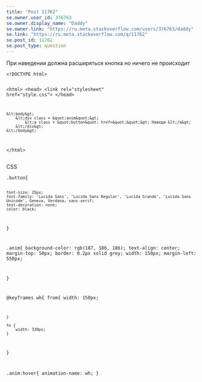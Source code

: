 ```yaml
---
title: "Post 11762"
se.owner.user_id: 376763
se.owner.display_name: "Daddy"
se.owner.link: "https://ru.meta.stackoverflow.com/users/376763/daddy"
se.link: "https://ru.meta.stackoverflow.com/q/11762"
se.post_id: 11762
se.post_type: question
---
```

<p>При наведении должна расширяться кнопка но ничего не происходит</p>
<pre><code>&lt;!DOCTYPE html&gt;

&lt;html&gt;
    &lt;head&gt;
    &lt;link rel=&quot;stylesheet&quot; href=&quot;style.css&quot;&gt;
    &lt;/head&gt;

    &lt;body&gt;
        &lt;div class = &quot;anim&quot;&gt;
            &lt;a class = &quot;button&quot; href=&quot;&quot;&gt; Наведи &lt;/a&gt;
        &lt;/div&gt;
    &lt;/body&gt;
&lt;/html&gt;
</code></pre>
<p>CSS</p>
<pre><code>.button{

    font-size: 25px;
    font-family: 'Lucida Sans', 'Lucida Sans Regular', 'Lucida Grande', 'Lucida Sans Unicode', Geneva, Verdana, sans-serif;
    text-decoration: none;
    color: black;

}

.anim{
    background-color: rgb(187, 186, 186);
    text-align: center;
    margin-top: 50px;
    border: 0.2px solid grey;
    width: 150px;
    margin-left: 550px;
    
}


@keyframes wh{
    from{
        width: 150px;
        
    }

    to {
        width: 330px;
    }
}

.anim:hover{
    animation-name: wh;
}
</code></pre>
